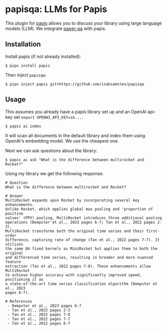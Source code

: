 # papisqa: LLMs for Papis

This plugin for [papis](https://github.com/papis/papis) allows you to discuss your library using large language models (LLM). We integrate [paper-qa](https://github.com/whitead/paper-qa/) with papis.

## Installation

Install papis (if not already installed):

```
$ pipx install papis
```

Then inject `papisqa`:

```
$ pipx inject papis git+https://github.com/isaksamsten/papisqa
```

## Usage

This assumes you already have a papis library set up and an OpenAI api-key set `export OPENAI_API_KEY=sk...`.

```
$ papis ai index
```

It will scan all documents in the default library and index them using OpenAI's embedding model. We use the cheapest one.

Next we can ask questions about the library:

```
$ papis ai ask "What is the difference between multirocket and Rocket?"
```

Using my library we get the following response:

```
# Question
What is the difference between multirocket and Rocket?

# Answer
MultiRocket expands upon Rocket by incorporating several key enhancements.
Unlike Rocket, which applies global max pooling and 'proportion of positive
values' (PPV) pooling, MultiRocket introduces three additional pooling
operations (Dempster et al., 2023 pages 6-7; Tan et al., 2022 pages 2-3).
MultiRocket transforms both the original time series and their first-order
difference, capturing rate of change (Tan et al., 2022 pages 7-7). It utilizes
the same 84 fixed kernels as MiniRocket but applies them to both the original
and differenced time series, resulting in broader and more nuanced feature
extraction (Tan et al., 2022 pages 7-8). These enhancements allow MultiRocket
to achieve higher accuracy with significantly improved speed, positioning it as
a state-of-the-art time series classification algorithm (Dempster et al., 2023
pages 6-7).

# References
 - Dempster et al., 2023 pages 6-7
 - Tan et al., 2022 pages 2-3
 - Tan et al., 2022 pages 7-8
 - Tan et al., 2022 pages 7-7
 - Tan et al., 2022 pages 6-7
```
